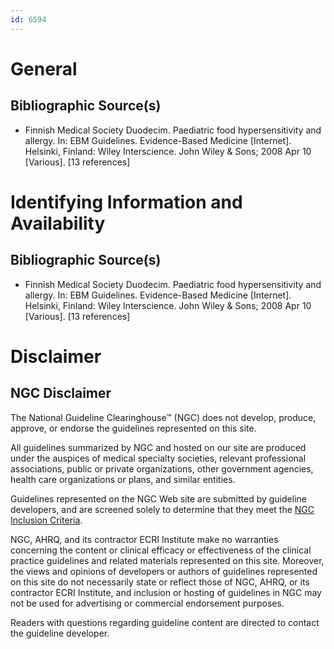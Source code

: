 ```yaml
---
id: 6594
---
```


# General

## Bibliographic Source(s)

- Finnish Medical Society Duodecim. Paediatric food hypersensitivity and allergy. In: EBM Guidelines. Evidence-Based Medicine [Internet]. Helsinki, Finland: Wiley Interscience. John Wiley & Sons; 2008 Apr 10 [Various]. [13 references]

# Identifying Information and Availability

## Bibliographic Source(s)

- Finnish Medical Society Duodecim. Paediatric food hypersensitivity and allergy. In: EBM Guidelines. Evidence-Based Medicine [Internet]. Helsinki, Finland: Wiley Interscience. John Wiley & Sons; 2008 Apr 10 [Various]. [13 references]

# Disclaimer

## NGC Disclaimer

The National Guideline Clearinghouse™ (NGC) does not develop, produce, approve, or endorse the guidelines represented on this site.

All guidelines summarized by NGC and hosted on our site are produced under the auspices of medical specialty societies, relevant professional associations, public or private organizations, other government agencies, health care organizations or plans, and similar entities.

Guidelines represented on the NGC Web site are submitted by guideline developers, and are screened solely to determine that they meet the [NGC Inclusion Criteria](/help-and-about/summaries/inclusion-criteria).

NGC, AHRQ, and its contractor ECRI Institute make no warranties concerning the content or clinical efficacy or effectiveness of the clinical practice guidelines and related materials represented on this site. Moreover, the views and opinions of developers or authors of guidelines represented on this site do not necessarily state or reflect those of NGC, AHRQ, or its contractor ECRI Institute, and inclusion or hosting of guidelines in NGC may not be used for advertising or commercial endorsement purposes.

Readers with questions regarding guideline content are directed to contact the guideline developer.

